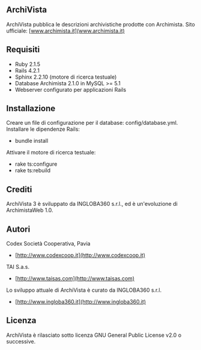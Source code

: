 
## ArchiVista
ArchiVista pubblica le descrizioni archivistiche prodotte con Archimista.
Sito ufficiale: [www.archimista.it](www.archimista.it)

## Requisiti
* Ruby 2.1.5
* Rails 4.2.1
* Sphinx 2.2.10 (motore di ricerca testuale)
* Database Archimista 2.1.0 in MySQL >= 5.1
* Webserver configurato per applicazioni Rails

## Installazione
Creare un file di configurazione per il database: config/database.yml.
Installare le dipendenze Rails:
* bundle install

Attivare il motore di ricerca testuale:
* rake ts:configure
* rake ts:rebuild

## Crediti
ArchiVista 3 è sviluppato da INGLOBA360 s.r.l., ed è un'evoluzione di ArchimistaWeb 1.0.

## Autori
Codex Società Cooperativa, Pavia
* [http://www.codexcoop.it](http://www.codexcoop.it)

TAI S.a.s.
* [http://www.taisas.com](http://www.taisas.com)

Lo sviluppo attuale di ArchiVista è curato da INGLOBA360 s.r.l.
* [http://www.ingloba360.it](http://www.ingloba360.it)

## Licenza
ArchiVista è rilasciato sotto licenza GNU General Public License v2.0 o successive.
